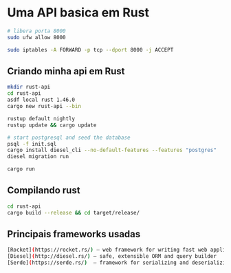 # Uma API basica em Rust 
```zsh
# libera porta 8000
sudo ufw allow 8000

sudo iptables -A FORWARD -p tcp --dport 8000 -j ACCEPT
```


## Criando minha api em Rust
```zsh
mkdir rust-api
cd rust-api
asdf local rust 1.46.0
cargo new rust-api --bin

rustup default nightly
rustup update && cargo update

# start postgresql and seed the database
psql -f init.sql
cargo install diesel_cli --no-default-features --features "postgres"
diesel migration run

cargo run
```

## Compilando rust
```zsh
cd rust-api
cargo build --release && cd target/release/
```


## Principais frameworks usadas
```bash
[Rocket](https://rocket.rs/) — web framework for writing fast web applications
[Diesel](http://diesel.rs/) — safe, extensible ORM and query builder
[Serde](https://serde.rs/)  — framework for serializing and deserializing Rust data structures 
```